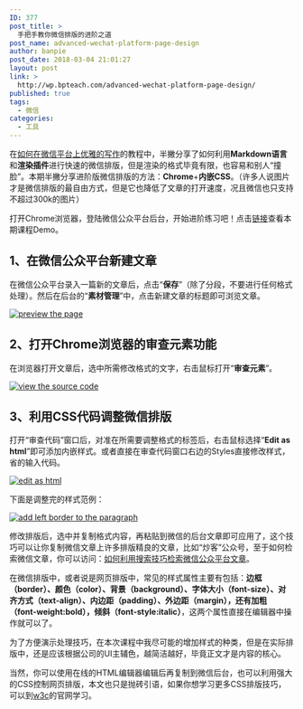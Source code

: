 ```yaml
---
ID: 377
post_title: >
  手把手教你微信排版的进阶之道
post_name: advanced-wechat-platform-page-design
author: banpie
post_date: 2018-03-04 21:01:27
layout: post
link: >
  http://wp.bpteach.com/advanced-wechat-platform-page-design/
published: true
tags:
  - 微信
categories:
  - 工具
---
```

在[如何在微信平台上优雅的写作](http://www.banpie.info/how-to-write-beautifully-on-wechat-platform/ "如何在微信公众平台上优雅的写作")的教程中，半撇分享了如何利用**Markdown语言**和**渲染插件**进行快速的微信排版，但是渲染的格式毕竟有限，也容易和别人“撞脸”。本期半撇分享进阶版微信排版的方法：**Chrome**+**内嵌CSS**。（许多人说图片才是微信排版的最自由方式，但是它也降低了文章的打开速度，况且微信也只支持不超过300k的图片）

打开Chrome浏览器，登陆微信公众平台后台，开始进阶练习吧！点击[链接](http://mp.weixin.qq.com/s?__biz=MzA5ODE4MDMzNQ==&amp;mid=201185845&amp;idx=1&amp;sn=ce0983ecaa74e10a85cc8ec7c3c34980#rd)查看本期课程Demo。

## 1、在微信公众平台新建文章

在微信公众平台录入一篇新的文章后，点击“**保存**”（除了分段，不要进行任何格式处理）。然后在后台的“**素材管理**”中，点击新建文章的标题即可浏览文章。

[![preview the page](http://7arnhx.com1.z0.glb.clouddn.com/wp-content/uploads/2014/09/previewthepage_thumb.png "preview the page")](http://7arnhx.com1.z0.glb.clouddn.com/wp-content/uploads/2014/09/previewthepage.png)

## 2、打开Chrome浏览器的审查元素功能

在浏览器打开文章后，选中所需修改格式的文字，右击鼠标打开“**审查元素**”。

[![view the source code](http://7arnhx.com1.z0.glb.clouddn.com/wp-content/uploads/2014/09/viewthesourcecode_thumb.png "view the source code")](http://7arnhx.com1.z0.glb.clouddn.com/wp-content/uploads/2014/09/viewthesourcecode.png)

## 3、利用CSS代码调整微信排版

打开“审查代码”窗口后，对准在所需要调整格式的标签后，右击鼠标选择“**Edit as html**”即可添加内嵌样式。或者直接在审查代码窗口右边的Styles直接修改样式，省的输入代码。

[![edit as html](http://7arnhx.com1.z0.glb.clouddn.com/wp-content/uploads/2014/09/editashtml_thumb.png "edit as html")](http://7arnhx.com1.z0.glb.clouddn.com/wp-content/uploads/2014/09/editashtml.png)

下面是调整完的样式范例：

[![add left border to the paragraph](http://7arnhx.com1.z0.glb.clouddn.com/wp-content/uploads/2014/09/addleftbordertotheparagraph_thumb.png "add left border to the paragraph")](http://7arnhx.com1.z0.glb.clouddn.com/wp-content/uploads/2014/09/addleftbordertotheparagraph.png)

修改排版后，选中并复制格式内容，再粘贴到微信的后台文章即可应用了，这个技巧可以让你复制微信文章上许多排版精良的文章，比如“炒客”公众号，至于如何检索微信文章，你可以访问：[如何利用搜索技巧检索微信公众平台文章](http://www.banpie.info/how-to-search-wechat-posts-on-desktop/)。

在微信排版中，或者说是网页排版中，常见的样式属性主要有包括：**边框（border）、颜色（color）、背景（background）、字体大小（font-size）、对齐方式（text-align）、内边距（padding）、外边距（margin），**还有**加粗（font-weight:bold），倾斜（font-style:italic）**，这两个属性直接在编辑器中操作就可以了。

为了方便演示处理技巧，在本次课程中我尽可能的增加样式的种类，但是在实际排版中，还是应该根据公司的UI主辅色，越简洁越好，毕竟正文才是内容的核心。

当然，你可以使用在线的HTML编辑器编辑后再复制到微信后台，也可以利用强大的CSS控制网页排版，本文也只是抛砖引语，如果你想学习更多CSS排版技巧，可以到[w3c](http://www.w3school.com.cn/css/)的官网学习。